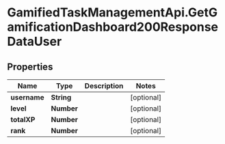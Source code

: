 # GamifiedTaskManagementApi.GetGamificationDashboard200ResponseDataUser

## Properties

Name | Type | Description | Notes
------------ | ------------- | ------------- | -------------
**username** | **String** |  | [optional] 
**level** | **Number** |  | [optional] 
**totalXP** | **Number** |  | [optional] 
**rank** | **Number** |  | [optional] 


